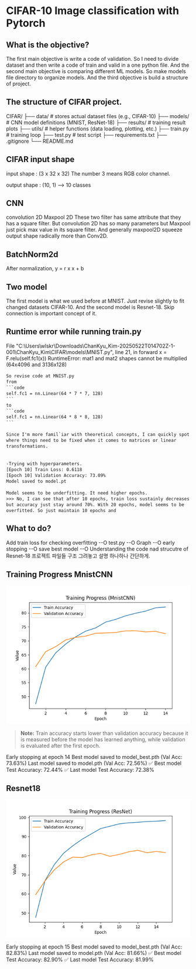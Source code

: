 # CIFAR-10 Image classification with Pytorch

## What is the objective?
The first main objective is write a code of validation. So I need to divide dataset and then write a code of train and valid in a one python file.
And the second main objective is comparing different ML models. So make models file directory to organize models.
And the third objective is build a structure of project. 

## The structure of CIFAR project.
CIFAR/
├── data/              # stores actual dataset files (e.g., CIFAR-10)
├── models/            # CNN model definitions (MNIST, ResNet-18)
├── results/           # training result plots
├── utils/             # helper functions (data loading, plotting, etc.)
├── train.py           # training loop
├── test.py            # test script
├── requirements.txt
├── .gitignore
└── README.md



## CIFAR input shape
input shape : (3 x 32 x 32)
The number 3 means RGB color channel. 

output shape : (10, 1) --> 10 classes

## CNN
convolution 2D
Maxpool 2D
These two filter has same attribute that they has a square filter. But convolution 2D has so many parameters but Maxpool just pick max value in its square filter. And generally maxpool2D squeeze output shape radically more than Conv2D.

## BatchNorm2d
After normalization, y = r x x + b


## Two model
The first model is what we used before at MNIST. Just revise slightly to fit changed datasets CIFAR-10.
And the second model is Resnet-18. Skip connection is important concept of it.



## Runtime error while running train.py
  File "C:\Users\wlskr\Downloads\ChanKyu_Kim-20250522T014702Z-1-001\ChanKyu_Kim\CIFAR\models\MNIST.py", line 21, in forward
    x = F.relu(self.fc1(x))
    RuntimeError: mat1 and mat2 shapes cannot be multiplied (64x4096 and 3136x128)

    So revise code at MNIST.py
    from
    ```code
    self.fc1 = nn.Linear(64 * 7 * 7, 128)
    ```
    to
    ```code
    self.fc1 = nn.Linear(64 * 8 * 8, 128)
    ```

    Since I'm more famil`iar with theoretical concepts, I can quickly spot where things need to be fixed when it comes to matrices or linear transformations.


    -Trying with hyperparameters.
    [Epoch 10] Train Loss: 0.6118
    [Epoch 10] Validation Accuracy: 73.09%
    Model saved to model.pt

    Model seems to be underfitting. It need higher epochs.
    >>> No, I can see that after 10 epochs, train loss sustainly decreases but accuracy just stay around 70%. With 20 epochs, model seems to be overfitted. So just maintain 10 epochs and


## What to do?
Add train loss for checking overfitting --O
test.py --O
Graph --O
early stopping --O 
 save best model --O
Understanding the code nad strucutre of Resnet-18
프로젝트 파일들 구조 그려놓고 설명 하나하나 간단하게.


## Training Progress MnistCNN

![Training Accuracy vs Validation Accuracy](results/Mnist_t&v.png)

> **Note:** Train accuracy starts lower than validation accuracy because it is measured before the model has learned anything, while validation is evaluated after the first epoch.


Early stopping at epoch 14
Best model saved to model_best.pth (Val Acc: 73.63%)
Last model saved to model.pth (Val Acc: 72.56%)
✅ Best model Test Accuracy: 72.44%
✅ Last model Test Accuracy: 72.38%

## Resnet18
![Training Accuracy vs Validation Accuracy](results/ResNet_t&v.png)

Early stopping at epoch 15
Best model saved to model_best.pth (Val Acc: 82.83%)
Last model saved to model.pth (Val Acc: 81.66%)
✅ Best model Test Accuracy: 82.90%
✅ Last model Test Accuracy: 81.99%
